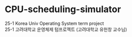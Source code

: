 # CPU-scheduling-simulator

25-1 Korea Univ Operating System term project  
25-1 고려대학교 운영체제 텀프로젝트 (고려대학교 유헌창 교수님)